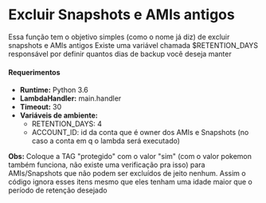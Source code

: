 # Excluir Snapshots e AMIs antigos

Essa função tem o objetivo simples (como o nome já diz) de excluir snapshots e AMIs antigos
Existe uma variável chamada $RETENTION_DAYS responsável por definir quantos dias de backup você deseja manter

#### Requerimentos
+ **Runtime:** Python 3.6
+ **LambdaHandler:** main.handler
+ **Timeout:** 30
+ **Variáveis de ambiente:**
    * RETENTION_DAYS: 4
    * ACCOUNT_ID: id da conta que é owner dos AMIs e Snapshots (no caso a conta em q o lambda será executado)

**Obs:**
Coloque a TAG "protegido" com o valor "sim" (com o valor pokemon também funciona, não existe uma verificação pra isso) para AMIs/Snapshots que não podem ser excluídos de jeito nenhum. Assim o código ignora esses itens mesmo que eles tenham uma idade maior que o período de retenção desejado
